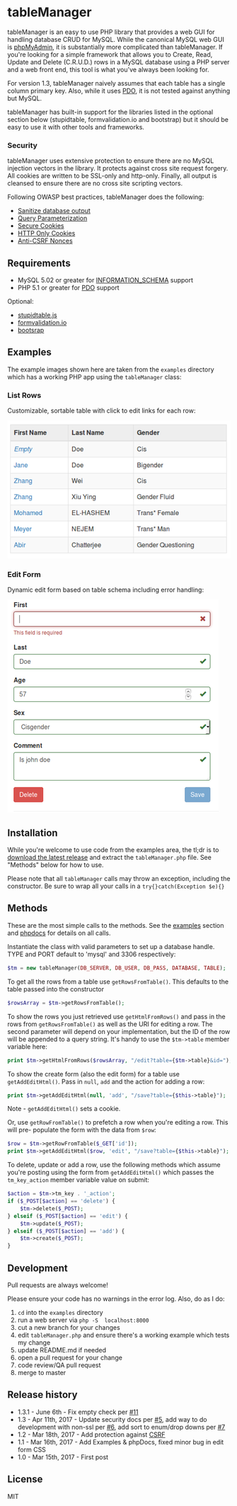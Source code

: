 # tableManager

tableManager is an easy to use PHP library that provides a web GUI for handling database CRUD for MySQL. 
While the canonical MySQL web GUI is [phpMyAdmin](https://www.phpmyadmin.net/), it is substantially 
more complicated than tableManager. If you're looking for a simple framework that allows you to Create, 
Read, Update and Delete (C.R.U.D.) rows in a MySQL database using a PHP server and a web front end, this 
tool is what you've always been looking for.

For version 1.3, tableManager naively assumes that each table has a single column primary key. Also, 
while it uses [PDO](http://php.net/manual/en/pdo.installation.php), it is not tested against anything but MySQL. 

tableManager has built-in support for the libraries listed in the optional section below (stupidtable, formvalidation.io and bootstrap) but it should be easy to use it with other tools and frameworks.

### Security

tableManager uses extensive protection to ensure there are no MySQL injection vectors in the library. It protects against cross site request forgery. All cookies are written to be SSL-only and http-only. Finally, all output is cleansed to ensure there are no cross site scripting vectors.

Following OWASP best practices, tableManager does the following:

* [Sanitize database output](https://www.owasp.org/index.php/XSS_(Cross_Site_Scripting)_Prevention_Cheat_Sheet#RULE_.236_-_Sanitize_HTML_Markup_with_a_Library_Designed_for_the_Job)
* [Query Parameterization](https://www.owasp.org/index.php/Query_Parameterization_Cheat_Sheet)
* [Secure Cookies](https://www.owasp.org/index.php/SecureFlag)
* [HTTP Only Cookies](https://www.owasp.org/index.php/HttpOnly)
* [Anti-CSRF Nonces](https://www.owasp.org/index.php/Cross-Site_Request_Forgery_(CSRF)_Prevention_Cheat_Sheet)

## Requirements

*  MySQL 5.02 or greater for [INFORMATION_SCHEMA](https://dev.mysql.com/doc/refman/5.7/en/information-schema.html) support
*  PHP 5.1 or greater for [PDO](http://php.net/manual/en/pdo.installation.php) support

Optional:
* [stupidtable.js](https://joequery.github.io/Stupid-Table-Plugin/) 
* [formvalidation.io](http://formvalidation.io)
* [bootsrap](http://getbootstrap.com/)

## Examples

The example images shown here are taken from the ``examples`` directory which has a working PHP app using the ``tableManager`` class:

### List Rows

Customizable, sortable table with click to edit links for each row:

![](./examples/rows.png)

### Edit Form

Dynamic edit form based on table schema including error handling:

![](./examples/edit.png)

## Installation 

While you're welcome to use code from the examples area, the tl;dr 
is to [download the latest release](https://github.com/Packet-Clearing-House/tableManager/releases/latest) and 
extract the ``tableManager.php`` file. See "Methods" below for how to use.

Please note that all ``tableManager`` calls may throw an exception, including the constructor. Be sure to 
wrap all your calls in a ``try{}catch(Exception $e){}``

## Methods

These are the most simple calls to the methods. See the [examples](https://github.com/Packet-Clearing-House/tableManager/tree/add-examples/examples) section and [phpdocs](https://github.com/Packet-Clearing-House/tableManager/tree/add-examples/phpdoc) for details on all calls.

Instantiate the class with valid parameters to set up a database handle. TYPE and PORT default 
to 'mysql' and 3306 respectively: 

```php
$tm = new tableManager(DB_SERVER, DB_USER, DB_PASS, DATABASE, TABLE);
```

To get all the rows from a table use ``getRowsFromTable()``. This defaults to the table 
passed into the constructor

```php
$rowsArray = $tm->getRowsFromTable();
```
To show the rows you just retrieved use ``getHtmlFromRows()`` and pass in the rows 
from ``getRowsFromTable()`` as well as the URI for editing a row. The second parameter will 
depend on your implementation, but the ID of the row will be appended to a query string. 
It's handy to use the ``$tm->table`` member variable here:

```php
print $tm->getHtmlFromRows($rowsArray, "/edit?table={$tm->table}&id=");
```
To show the create form  (also the edit form) for a table use ``getAddEditHtml()``. Pass 
in ``null``, ``add`` and the action for adding a row:

```php
print $tm->getAddEditHtml(null, 'add', "/save?table={$this->table}");
```

Note - ``getAddEditHtml()`` sets a cookie.

Or, use ``getRowFromTable()`` to prefetch a row when you're editing a row. This will pre-
populate the form with the data from ``$row``:

```php
$row = $tm->getRowFromTable($_GET['id']);
print $tm->getAddEditHtml($row, 'edit', "/save?table={$this->table}");
```

To delete, update or add a row, use the following methods which assume you're posting using 
the form from ``getAddEditHtml()`` which passes the ``tm_key_action`` member variable value on submit:

```php
$action = $tm->tm_key . '_action';
if ($_POST[$action] == 'delete') {
    $tm->delete($_POST);
} elseif ($_POST[$action] == 'edit') {
    $tm->update($_POST);
} elseif ($_POST[$action] == 'add') {
    $tm->create($_POST);
}
```

## Development

Pull requests are always welcome! 

Please ensure your code has no warnings in the error log. Also, do as I do: 

1. ``cd`` into the ``examples`` directory 
1. run a web server via ``php -S  localhost:8000``
1. cut a new branch for your changes
1. edit ``tableManager.php`` and ensure there's a working example which tests my change
1. update README.md if needed
1. open a pull request for your change
1. code review/QA pull request
1. merge to master

## Release history

* 1.3.1 - June 6th - Fix empty check per [#11](https://github.com/Packet-Clearing-House/tableManager/issues/11)
* 1.3 - Apr 11th, 2017 - Update security docs per [#5](https://github.com/Packet-Clearing-House/tableManager/issues/5), add way to do development with non-ssl per [#6](https://github.com/Packet-Clearing-House/tableManager/issues/6), add sort to enum/drop downs per [#7](https://github.com/Packet-Clearing-House/tableManager/issues/7)
* 1.2 - Mar 18th, 2017 - Add protection against [CSRF](https://www.owasp.org/index.php/Cross-Site_Request_Forgery_(CSRF))
* 1.1 - Mar 16th, 2017 - Add Examples & phpDocs, fixed minor bug in edit form CSS
* 1.0 - Mar 15th, 2017 - First post

## License 

MIT
